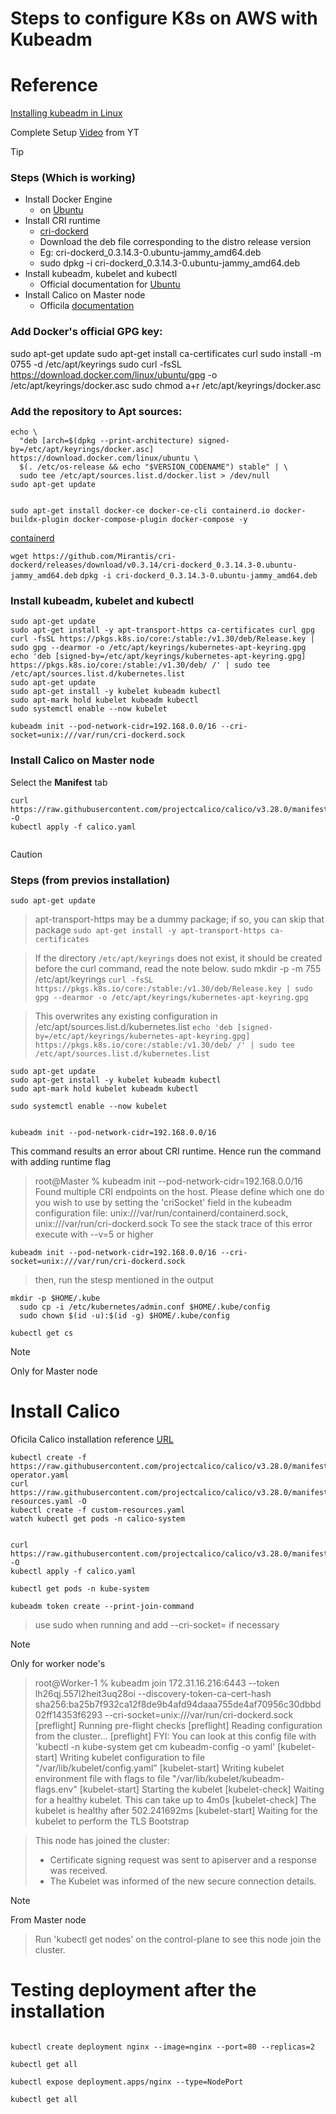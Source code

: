 # Steps to configure K8s on AWS with Kubeadm

# Reference
[Installing kubeadm in Linux](https://kubernetes.io/docs/setup/production-environment/tools/kubeadm/install-kubeadm/)

Complete Setup [Video](https://www.youtube.com/watch?v=UbiVOMkXjr8&t=1s) from YT


> [!TIP]
> ### Steps (Which is working)

+ Install Docker Engine
  + on [Ubuntu](https://docs.docker.com/engine/install/ubuntu/)
+ Install CRI runtime 
  + [cri-dockerd](https://mirantis.github.io/cri-dockerd/usage/install/)
  + Download the deb file corresponding to the distro release version
  + Eg: cri-dockerd_0.3.14.3-0.ubuntu-jammy_amd64.deb
  + sudo dpkg -i cri-dockerd_0.3.14.3-0.ubuntu-jammy_amd64.deb
+ Install kubeadm, kubelet and kubectl
  + Official documentation for [Ubuntu](https://kubernetes.io/docs/setup/production-environment/tools/kubeadm/install-kubeadm/)
+ Install Calico on Master node
  + Officila [documentation](https://docs.tigera.io/calico/latest/getting-started/kubernetes/self-managed-onprem/onpremises)




### Add Docker's official GPG key:
sudo apt-get update
sudo apt-get install ca-certificates curl
sudo install -m 0755 -d /etc/apt/keyrings
sudo curl -fsSL https://download.docker.com/linux/ubuntu/gpg -o /etc/apt/keyrings/docker.asc
sudo chmod a+r /etc/apt/keyrings/docker.asc

### Add the repository to Apt sources:
```
echo \
  "deb [arch=$(dpkg --print-architecture) signed-by=/etc/apt/keyrings/docker.asc] https://download.docker.com/linux/ubuntu \
  $(. /etc/os-release && echo "$VERSION_CODENAME") stable" | \
  sudo tee /etc/apt/sources.list.d/docker.list > /dev/null
sudo apt-get update


sudo apt-get install docker-ce docker-ce-cli containerd.io docker-buildx-plugin docker-compose-plugin docker-compose -y

```

[containerd](https://github.com/Mirantis/cri-dockerd/releases)


`wget https://github.com/Mirantis/cri-dockerd/releases/download/v0.3.14/cri-dockerd_0.3.14.3-0.ubuntu-jammy_amd64.deb`
`dpkg -i cri-dockerd_0.3.14.3-0.ubuntu-jammy_amd64.deb`


### Install kubeadm, kubelet and kubectl



```
sudo apt-get update
sudo apt-get install -y apt-transport-https ca-certificates curl gpg
curl -fsSL https://pkgs.k8s.io/core:/stable:/v1.30/deb/Release.key | sudo gpg --dearmor -o /etc/apt/keyrings/kubernetes-apt-keyring.gpg
echo 'deb [signed-by=/etc/apt/keyrings/kubernetes-apt-keyring.gpg] https://pkgs.k8s.io/core:/stable:/v1.30/deb/ /' | sudo tee /etc/apt/sources.list.d/kubernetes.list
sudo apt-get update
sudo apt-get install -y kubelet kubeadm kubectl
sudo apt-mark hold kubelet kubeadm kubectl
sudo systemctl enable --now kubelet

```


`kubeadm init --pod-network-cidr=192.168.0.0/16 --cri-socket=unix:///var/run/cri-dockerd.sock`





### Install Calico on Master node

Select the **Manifest** tab

```
curl https://raw.githubusercontent.com/projectcalico/calico/v3.28.0/manifests/calico.yaml -O
kubectl apply -f calico.yaml


```








> [!CAUTION]
> ### Steps (from previos installation)


`sudo apt-get update`
> apt-transport-https may be a dummy package; if so, you can skip that package
`sudo apt-get install -y apt-transport-https ca-certificates`

> If the directory `/etc/apt/keyrings` does not exist, it should be created before the curl command, read the note below.
> sudo mkdir -p -m 755 /etc/apt/keyrings
`curl -fsSL https://pkgs.k8s.io/core:/stable:/v1.30/deb/Release.key | sudo gpg --dearmor -o /etc/apt/keyrings/kubernetes-apt-keyring.gpg`


> This overwrites any existing configuration in /etc/apt/sources.list.d/kubernetes.list
`echo 'deb [signed-by=/etc/apt/keyrings/kubernetes-apt-keyring.gpg] https://pkgs.k8s.io/core:/stable:/v1.30/deb/ /' | sudo tee /etc/apt/sources.list.d/kubernetes.list`
```
sudo apt-get update
sudo apt-get install -y kubelet kubeadm kubectl
sudo apt-mark hold kubelet kubeadm kubectl

sudo systemctl enable --now kubelet


kubeadm init --pod-network-cidr=192.168.0.0/16

```

This command results an error about CRI runtime. Hence run the command with adding runtime flag

> root@Master % kubeadm init --pod-network-cidr=192.168.0.0/16
> Found multiple CRI endpoints on the host. Please define which one do you wish to use by setting the 'criSocket' field in the kubeadm configuration file: unix:///var/run/containerd/containerd.sock, unix:///var/run/cri-dockerd.sock
> To see the stack trace of this error execute with --v=5 or higher

`kubeadm init --pod-network-cidr=192.168.0.0/16 --cri-socket=unix:///var/run/cri-dockerd.sock`





> then, run the stesp mentioned in the output
```
mkdir -p $HOME/.kube
  sudo cp -i /etc/kubernetes/admin.conf $HOME/.kube/config
  sudo chown $(id -u):$(id -g) $HOME/.kube/config
```

`kubectl get cs`








> [!NOTE]
> Only for Master node

# Install Calico

Oficila Calico installation reference [URL](https://docs.tigera.io/calico/latest/getting-started/kubernetes/self-managed-onprem/onpremises)

```
kubectl create -f https://raw.githubusercontent.com/projectcalico/calico/v3.28.0/manifests/tigera-operator.yaml
curl https://raw.githubusercontent.com/projectcalico/calico/v3.28.0/manifests/custom-resources.yaml -O
kubectl create -f custom-resources.yaml
watch kubectl get pods -n calico-system


curl https://raw.githubusercontent.com/projectcalico/calico/v3.28.0/manifests/calico.yaml -O
kubectl apply -f calico.yaml

kubectl get pods -n kube-system
```





`kubeadm token create --print-join-command`

> use sudo when running and add --cri-socket= if necessary


> [!NOTE]
> Only for worker node's

> root@Worker-1 % kubeadm join 172.31.16.216:6443 --token lh26qj.557l2heit3uq28oi --discovery-token-ca-cert-hash sha256:ba25b7f932ca12f8de9b4afd94daaa755de4af70956c30dbbd02ff14353f6293 --cri-socket=unix:///var/run/cri-dockerd.sock
> [preflight] Running pre-flight checks
> [preflight] Reading configuration from the cluster...
> [preflight] FYI: You can look at this config file with 'kubectl -n kube-system get cm kubeadm-config -o yaml'
> [kubelet-start] Writing kubelet configuration to file "/var/lib/kubelet/config.yaml"
> [kubelet-start] Writing kubelet environment file with flags to file "/var/lib/kubelet/kubeadm-flags.env"
> [kubelet-start] Starting the kubelet
> [kubelet-check] Waiting for a healthy kubelet. This can take up to 4m0s
> [kubelet-check] The kubelet is healthy after 502.241692ms
> [kubelet-start] Waiting for the kubelet to perform the TLS Bootstrap

> This node has joined the cluster:
> * Certificate signing request was sent to apiserver and a response was received.
> * The Kubelet was informed of the new secure connection details.


> [!NOTE]
> From Master node

> Run 'kubectl get nodes' on the control-plane to see this node join the cluster.







# Testing deployment after the installation

```

kubectl create deployment nginx --image=nginx --port=80 --replicas=2

kubectl get all

kubectl expose deployment.apps/nginx --type=NodePort

kubectl get all

```




